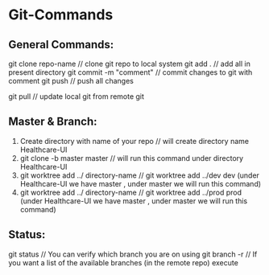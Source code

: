 # Git-Commands

General Commands:
----------------
git clone repo-name // clone git repo to local system
git add . // add all in present directory
git commit -m "comment" // commit changes to git with comment
git push // push all changes

git pull // update local git from remote git


Master & Branch:
----------------
1. Create directory with name of your repo // will create directory name Healthcare-UI
2. git clone -b master <repo> master // will run this command under directory Healthcare-UI
3. git worktree add ../<branch name> directory-name // git worktree add ../dev dev (under Healthcare-UI we have master , under master we will run this command)
4. git worktree add ../<branch name> directory-name // git worktree add ../prod prod (under Healthcare-UI we have master , under master we will run this command)

Status:
-------
git status // You can verify which branch you are on using
git branch -r // If you want a list of the available branches (in the remote repo) execute
